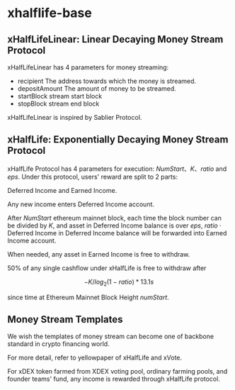 # xhalflife-base

## xHalfLifeLinear: Linear Decaying Money Stream Protocol

xHalfLifeLinear has 4 parameters for money streaming:

-   recipient The address towards which the money is streamed.
-   depositAmount The amount of money to be streamed.
-   startBlock stream start block
-   stopBlock stream end block

xHalfLifeLinear is inspired by Sablier Protocol. 

## xHalfLife: Exponentially Decaying Money Stream Protocol

xHalfLife Protocol has 4 parameters for execution: $NumStart$、$K$、$ratio$ and $eps$. Under this protocol, users' reward are split to 2 parts: 

$\text{Deferred Income}$ and $\text{Earned Income}$.

Any new income enters $\text{Deferred Income}$ account.

After $NumStart$ ethereum mainnet block, each time the block number can be divided by $K$, and asset in $\text{Deferred Income}$ balance is over $eps$, $ratio \cdot \text{Deferred Income}$ in $\text{Deferred Income}$ balance will be forwarded into $\text{Earned Income}$ account. 

When needed, any asset in $\text{Earned Income}$ is free to withdraw.

$50\%$ of any single cashflow under xHalfLife is free to withdraw after 

$$-K / log_2(1-ratio) * 13.1s$$

since time at Ethereum Mainnet Block Height $numStart$.

## Money Stream Templates

We wish the templates of money stream can become one of backbone standard in crypto financing world.

For more detail, refer to yellowpaper of xHalfLife and xVote.

For xDEX token farmed from XDEX voting pool, ordinary farming pools, and founder teams' fund, any income is rewarded through xHalfLife protocol. 
